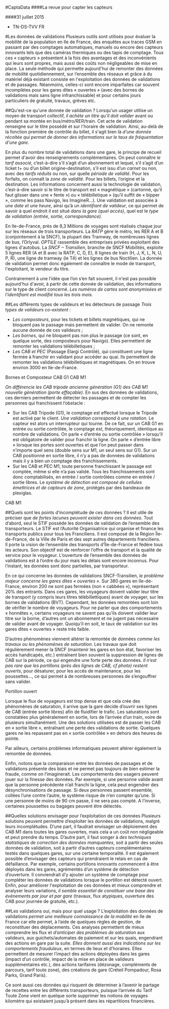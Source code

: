 #CaptaData
####La revue pour capter les capteurs

####31 juillet 2015 

- TN-DS-TVV FR

#Les données de validations
Plusieurs outils sont utilisés pour évaluer la mobilité de la population en Ile de France, des enquêtes aux traces
GSM en passant par des comptages automatiques, manuels ou encore des capteurs innovants tels que des
caméras thermiques ou des tapis de comptage. Tous ces « capteurs » présentent à la fois des avantages et des
inconvénients qui leurs sont propres, mais aussi des coûts non négligeables de mise en place. La seule méthode qui
permette aujourd'hui de remonter des données de mobilité quotidiennement, sur l’ensemble des réseaux et grâce
à du matériel déjà existant consiste en l'exploitation des données de validations et de passages. Néanmoins,
celles-ci sont encore imparfaites car souvent incomplètes pour les gares dites « ouvertes » (avec des bornes de
validations mais sans ligne infranchissable) et pour certains jours particuliers de gratuité, travaux, grèves etc.
 
 
##Qu'est-ce qu'une donnée de validation ?
Lorsqu'un usager utilise un moyen de transport collectif, *il achète un titre qu'il doit valider* avant ou pendant sa
montée en bus/métro/RER/train. Cet acte de validation renseigne sur le titre possédé et sur l'horaire de validation.
Ainsi, au-delà de la fonction première de contrôle du billet, il s'agit bien là *d'une donnée récoltée qui permet de
donner des informations sur le taux de fréquentation d'une gare.*

En plus du nombre total de validations dans une gare, le principe de recueil permet d'avoir des renseignements
complémentaires. On peut connaître *le tarif associé*, c’est-à-dire s’il s’agit d’un abonnement et lequel, s’il s’agit d’un
ticket t+ ou d’un billet origine-destination, s’il est issu d’un *carnet* ou non, avec des *tarifs réduits* ou non, sur quelle
*période de validité*. Pour les forfaits, on connaît la *zone de validité*. Pour les billets, l’origine et la destination. Les
informations concernent aussi la technologie de validation, c’est-à-dire savoir si le titre de transport est
« magnétique » (cartonné, qu’il faut glisser dans une « fente ») ou « télébilletique » (qu’il suffit de « bipper »,
comme les pass Navigo, les ImagineR…). Une validation est associée à *une date et une heure*, ainsi qu’à un
*identifiant de valideur*, ce qui permet de savoir à quel endroit il est situé *dans la gare (quel accès)*, quel est le *type
de validation (entrée, sortie, correspondance).*

En Ile-de-France, près de 8,3 Millions de voyages sont réalisés chaque jour sur les réseaux de trois transporteurs. La
*RATP* gère le métro, les RER A et B (conjointement à la SNCF), la plupart des Tramway, de nombreuses lignes de bus,
l’Orlyval. *OPTILE* rassemble des entreprises privées exploitant des lignes d'autobus. La *SNCF – Transilien*, branche de
SNCF Mobilités, exploite 5 lignes RER (A et B avec la RATP, C, D, E), 8 lignes de train (H, J, K, L, N, U, P, R), une ligne
de tramway (le T4) et les lignes de bus Noctilien. La donnée de validation permet donc également de connaître le
mode de transport, l'exploitant, le vendeur du titre.

Contrairement à une l’idée que l’on s’en fait souvent, il n'est pas possible aujourd'hui d'avoir, à partir de cette
donnée de validation, des informations sur le type de client concerné. *Les numéros de cartes sont anonymisées et
l'identifiant est modifié tous les trois mois.*


##Les différents types de valideurs et les détecteurs de passage
*Trois types de valideurs co-existent :*
- *Les composteurs*, pour les tickets et billets magnétiques, qui ne bloquent pas le passage mais permettent de
valider. On ne remonte aucune donnée de ces valideurs ;
- *Les bornes*, qui ne bloquent pas non plus le passage (ce sont, en quelque sorte, des composteurs pour
Navigo). Elles permettent de remonter les validations télébilletiques ;
-  *Les CAB et PEC* (Passage Elargi Contrôlé), qui constituent une ligne fermée à franchir en validant pour
accéder au quai. Ils permettent de remonter les validations télébilletiques et magnétiques. On en trouve
environ 3000 en Ile-de-France.

Bornes et Composteur
CAB G1
CAB M1

*On différencie les CAB tripode ancienne génération (G1) des CAB M1 nouvelle génération (porte effaçable)*. En sus
des données de validations, ces derniers permettent de détecter les passages et de compter les personnes qui
franchissent l’obstacle :
- Sur les CAB Tripode (G1), le comptage est effectué lorsque le Tripode est activé par le client. *Une validation
correspond à une rotation*. Le capteur est alors un interrupteur qui tourne. De ce fait, sur un CAB G1 en
entrée ou sortie contrôlée, le comptage est, théoriquement, identique au nombre de validations. On parle
« d’entrée ou sortie contrôlée » lorsqu’il est obligatoire de valider pour franchir la ligne. On parle « d’entrée
libre » lorsque les portes sont ouvertes et que l’on peut passer dans n’importe quel sens (double sens sur
M1, un seul sens sur G1). Sur un CAB positionné en sortie libre, il n’y a pas de données de validations mais il
y a bien un comptage des franchissements.
- Sur les CAB et PEC M1, toute personne franchissant le passage est comptée, même si elle n’a pas validé.
Tous les franchissements sont donc comptabilisés, en entrée / sortie contrôlées comme en entrée / sortie
libres. Le *système de détection est composé de cellules émettrices et de capteurs de zone*, protégés par
des bandeaux de plexiglas.

CAB M1 

##Quels sont les points d’incomplétude de ces données ?
Il est utile de préciser que *de fortes lacunes peuvent exister dans ces données*. Tout d’abord, seul le STIF possède
les données de validation de l’ensemble des transporteurs. Le STIF est l’Autorité Organisatrice qui organise et
finance les transports publics pour tous les Franciliens. Il est composé de la Région Île-de-France, de la Ville de Paris
et des sept autres départements franciliens. Il porte la vision de l’ensemble des transports d’Île-de-France et fédère
tous les acteurs. Son objectif est de renforcer l’offre de transport et la qualité de service pour le voyageur.
L’ouverture de l’ensemble des données de validations est à l’ordre du jour mais les délais sont encore inconnus. Pour
l’instant, les données sont donc partielles, par transporteur.

En ce qui concerne les données de validations SNCF-Transilien, *le problème majeur concerne les gares dites
« ouvertes »*. Sur 380 gares en Ile-de-France, environ 200 ne sont pas fermées (non « cabbées »), représentant 20%
des entrants. Dans ces gares, les voyageurs doivent valider leur titre de transport (y compris leurs titres
télébillettiques) avant de voyager, sur les bornes de validations (BVT). Cependant, les données remontées sont loin
de vérifier le nombre de voyageurs. Pour ne parler que des comportements « honnêtes », certains voyageurs ne
savent pas qu’ils doivent valider leur titre sur la borne, d’autres ont un abonnement et ne jugent pas nécessaire de
valider avant de voyager. Quoiqu’il en soit, le taux de validation sur les gares dites « ouvertes » reste très faible.

D’autres phénomènes viennent altérer la remontée de données *comme les travaux ou les phénomènes de
saturation*. Les travaux que doit régulièrement mener la SNCF (maintenir les gares en bon état, favoriser les accès
handicapés, etc.) entraînent bien souvent la suppression de lignes de CAB sur la période, ce qui engendre une forte
perte des données. *Il n’est pas rare que les portillons (près des lignes de CAB, cf photo) restent ouverts*, pour
désaturer, pour les accès de maintenance, pour les poussettes…, ce qui permet à de nombreuses personnes de
s’engouffrer sans valider.

Portillon ouvert

Lorsque le flux de voyageurs est trop dense et que cela crée des phénomènes de saturation, il arrive que la gare
décide d’ouvrir ses lignes de CAB (entrée sortie libres) afin de fluidifier le trafic. Les saturations sont constatées plus
généralement en sortie, lors de l’arrivée d’un train, voire de plusieurs simultanément. Une des solutions utilisées est
de passer les CAB en « sortie libre », entraînant une perte des validations de sortie. Quelques gares ne les repassent
pas en « sortie contrôlée » en dehors des heures de pointe.

Par ailleurs, certains problèmes informatiques peuvent altérer également la remontée de données. 

Enfin, notons que la comparaison entre les données de passages et de validations présente des biais et ne permet
pas toujours de bien estimer la fraude, comme on l’imaginerait. Les comportements des usagers peuvent jouer sur la
finesse des données. Par exemple, si une personne valide avant que la personne précédente n’ait franchi la ligne,
cela peut engendrer des désynchronisations de passage. Si deux personnes passent ensemble, collées l’une contre
l’autre, le système risque de n’en compter qu’une. Si une personne de moins de 90 cm passe, il ne sera pas compté.
A l’inverse, certaines poussettes ou bagages peuvent être détectés.

##Quelles solutions envisager pour l’exploitation de ces données
Plusieurs solutions peuvent permettre d’exploiter les données de validations, malgré leurs incomplétudes. D’une
part, il faudrait envisager un déploiement des CAB M1 dans toutes les gares ouvertes, mais cela a un coût non
négligeable et peut prendre du temps. D’autre part, il faut songer à *des techniques statistiques de correction des
données manquantes*, soit à partir des seules données de validation, soit à partir d’autres capteurs complémentaires
testés dans quelques gares, sur une certaine temporalité. Il est également possible d’envisager des capteurs qui
prendraient le relais en cas de défaillance. Par exemple, certains portillons innovants commencent à être déployés
dans les gares, agrémentés d’un système de détection d’ouverture. Il conviendrait d’y ajouter un système de
comptage pour compléter les données de validations lorsque le portillon est détecté ouvert. Enfin, pour améliorer
l'exploitation de ces données et mieux comprendre et analyser leurs variations, *il semble essentiel de constituer
une base des évènements par jour et par gare* (travaux, flux atypiques, ouverture des CAB pour journée de gratuité,
etc.).

##Les validations oui, mais pour quel usage ?
L’exploitation des données de validations *permet une meilleure connaissance de la mobilité* en Ile de France car elle
permet, à l’aide de quelques règles de gestion, de reconstituer des déplacements. Ces analyses permettent de mieux
comprendre les flux et *d’anticiper des problèmes de saturation* aux valideurs, aux guichets/automates de paiement
et sur les quais, engendrant des actions en gare par la suite. *Elles donnent aussi des indications sur les
comportements frauduleux*, en termes de lieux et d’horaires. Elles permettent de mesurer l’impact des actions
déployées dans les gares (impact d’un contrôle, impact de la mise en place de valideurs supplémentaires etc.), des
actions tarifaires (dézonage, compléments de parcours, tarif toute zone), des créations de gare (Créteil Pompadour,
Rosa Parks, Grand Paris).

Ce sont aussi ces données qui risquent de déterminer à l’avenir le partage de recettes entre les différents
transporteurs, puisque l’arrivée du Tarif Toute Zone vient en quelque sorte supprimer les notions de voyages
kilomètre qui existaient jusqu’à présent dans les répartitions financières. 
